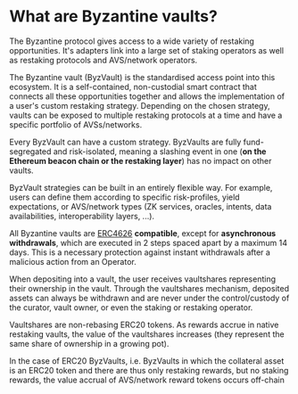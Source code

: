 What are Byzantine vaults?
==========================

The Byzantine protocol gives access to a wide variety of restaking opportunities. It's adapters link into a large set of staking operators as well as restaking protocols and AVS/network operators.

The Byzantine vault (ByzVault) is the standardised access point into this ecosystem. It is a self-contained, non-custodial smart contract that connects all these opportunities together and allows the implementation of a user's custom restaking strategy. Depending on the chosen strategy, vaults can be exposed to multiple restaking protocols at a time and have a specific portfolio of AVSs/networks.

Every ByzVault can have a custom strategy. ByzVaults are fully fund-segregated and risk-isolated, meaning a slashing event in one (**on the Ethereum beacon chain or the restaking layer**) has no impact on other vaults.

ByzVault strategies can be built in an entirely flexible way. For example, users can define them according to specific risk-profiles, yield expectations, or AVS/network types (ZK services, oracles, intents, data availabilities, interoperability layers, ...).

All Byzantine vaults are [ERC4626](https://eips.ethereum.org/EIPS/eip-4626) **compatible**, except for **asynchronous withdrawals**, which are executed in 2 steps spaced apart by a maximum 14 days. This is a necessary protection against instant withdrawals after a malicious action from an Operator.

When depositing into a vault, the user receives vaultshares representing their ownership in the vault. Through the vaultshares mechanism, deposited assets can always be withdrawn and are never under the control/custody of the curator, vault owner, or even the staking or restaking operator.

Vaultshares are non-rebasing ERC20 tokens. As rewards accrue in native restaking vaults, the value of the vaultshares increases (they represent the same share of ownership in a growing pot).

In the case of ERC20 ByzVaults, i.e. ByzVaults in which the collateral asset is an ERC20 token and there are thus only restaking rewards, but no staking rewards, the value accrual of AVS/network reward tokens occurs off-chain